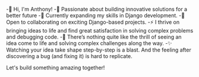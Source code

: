 -👋 Hi, I'm Anthony!
-👀 Passionate about building innovative solutions for a better future
-🌱 Currently expanding my skills in Django development.
-💞️ Open to collaborating on exciting Django-based projects.
-⚡ I thrive on bringing ideas to life and find great satisfaction in solving complex problems and debugging code.
-🚀 There’s nothing quite like the thrill of seeing an idea come to life and solving complex challenges along the way.
-✨ Watching your idea take shape step-by-step is a blast. And the feeling after discovering a bug (and fixing it) is hard to replicate.

Let's build something amazing together!
